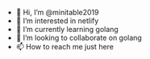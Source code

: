 - 👋 Hi, I’m @minitable2019
- 👀 I’m interested in netlify
- 🌱 I’m currently learning golang
- 💞️ I’m looking to collaborate on golang
- 📫 How to reach me just here

<!---
minitable2019/minitable2019 is a ✨ special ✨ repository because its `README.md` (this file) appears on your GitHub profile.
You can click the Preview link to take a look at your changes.
--->
